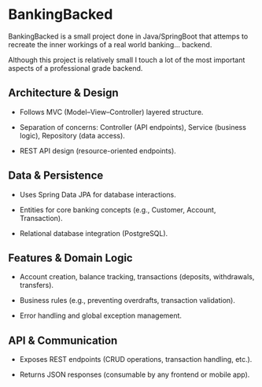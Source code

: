 
# BankingBacked

BankingBacked is a small project done in Java/SpringBoot that attemps to recreate the inner workings of a real world banking... backend.

Although this project is relatively small I touch a lot of the most important aspects of a professional grade backend.

## Architecture & Design
+ Follows MVC (Model–View–Controller) layered structure.

+ Separation of concerns: Controller (API endpoints), Service (business logic), Repository (data access).

+ REST API design (resource-oriented endpoints).

## Data & Persistence

+ Uses Spring Data JPA for database interactions.

+ Entities for core banking concepts (e.g., Customer, Account, Transaction).

+ Relational database integration (PostgreSQL).

## Features & Domain Logic

+ Account creation, balance tracking, transactions (deposits, withdrawals, transfers).

+ Business rules (e.g., preventing overdrafts, transaction validation).

+ Error handling and global exception management.

## API & Communication

+ Exposes REST endpoints (CRUD operations, transaction handling, etc.).

+ Returns JSON responses (consumable by any frontend or mobile app).
